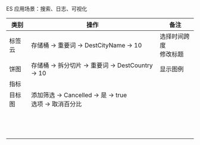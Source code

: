 
ES 应用场景：搜索、日志、可视化   


 类别 | 操作 | 备注   
---- | --- | ---  
标签云 | 存储桶 -> 重要词 -> DestCityName -> 10 | 选择时间跨度<br>修改标题
饼图  | 存储桶 -> 拆分切片 -> 重要词 -> DestCountry -> 10 | 显示图例    
指标  |  |    
目标图  | 添加筛选 -> Cancelled -> 是 -> true<br>选项 -> 取消百分比 |  
  |  |  
  |  |   
  |  |  
  |  |  
  |  |  
  |  |   
  |  |  
  |  |  
  |  |  
  |  |   
  |  |  
  |  |  
  |  |  
